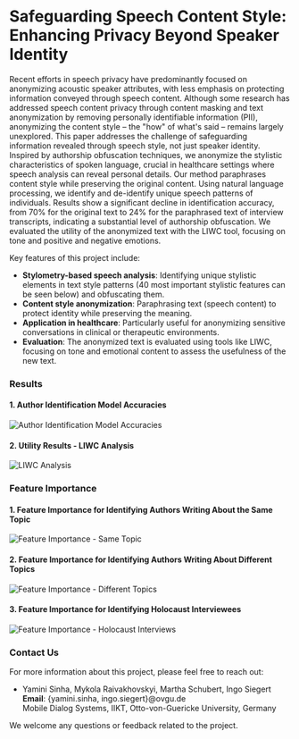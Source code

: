 # Safeguarding Speech Content Style: Enhancing Privacy Beyond Speaker Identity

Recent efforts in speech privacy have predominantly focused on anonymizing acoustic speaker attributes, with less emphasis on protecting information conveyed through speech content. Although some research has addressed speech content privacy through content masking and text anonymization by removing personally identifiable information (PII), anonymizing the content style – the "how" of what's said – remains largely unexplored. This paper addresses the challenge of safeguarding information revealed through speech style, not just speaker identity. Inspired by authorship obfuscation techniques, we anonymize the stylistic characteristics of spoken language, crucial in healthcare settings where speech analysis can reveal personal details. Our method paraphrases content style while preserving the original content. Using natural language processing, we identify and de-identify unique speech patterns of individuals. Results show a significant decline in identification accuracy, from 70\% for the original text to 24\% for the paraphrased text of interview transcripts, indicating a substantial level of authorship obfuscation. We evaluated the utility of the anonymized text with the LIWC tool, focusing on tone and positive and negative emotions.

Key features of this project include:
- **Stylometry-based speech analysis**: Identifying unique stylistic elements in text style patterns (40 most important stylistic features can be seen below) and obfuscating them.
- **Content style anonymization**: Paraphrasing text (speech content) to protect identity while preserving the meaning.
- **Application in healthcare**: Particularly useful for anonymizing sensitive conversations in clinical or therapeutic environments.
- **Evaluation**: The anonymized text is evaluated using tools like LIWC, focusing on tone and emotional content to assess the usefulness of the new text.

### Results

#### 1. Author Identification Model Accuracies

![Author Identification Model Accuracies](path/to/author_identification_accuracy.png)

#### 2. Utility Results - LIWC Analysis

![LIWC Analysis](path/to/LIWC_results.png)

### Feature Importance

#### 1. Feature Importance for Identifying Authors Writing About the Same Topic

![Feature Importance - Same Topic](path/to/feature_importance_same_topic.png)

#### 2. Feature Importance for Identifying Authors Writing About Different Topics

![Feature Importance - Different Topics](path/to/feature_importance_different_topics.png)

#### 3. Feature Importance for Identifying Holocaust Interviewees

![Feature Importance - Holocaust Interviews](path/to/feature_importance_holocaust_interviews.png)


### Contact Us

For more information about this project, please feel free to reach out:

- Yamini Sinha, Mykola Raivakhovskyi, Martha Schubert, Ingo Siegert  
  **Email**: {yamini.sinha, ingo.siegert}@ovgu.de  
  Mobile Dialog Systems, IIKT, Otto-von-Guericke University, Germany

We welcome any questions or feedback related to the project.
